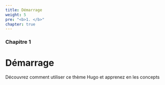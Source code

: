 ```yaml
---
title: Démarrage
weight: 5
pre: "<b>1. </b>"
chapter: true
---
```


### Chapitre 1

# Démarrage

Découvrez comment utiliser ce thème Hugo et apprenez en les concepts
